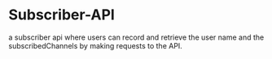 # Subscriber-API
a subscriber api where users can record and retrieve the user name and the subscribedChannels by making requests to the API.
